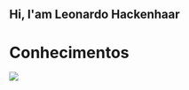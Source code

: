 ## Hi, I'am Leonardo Hackenhaar

<h1>Conhecimentos</h1>

<img src="{https://img.shields.io/badge/ChatGPT-74aa9c?style=for-the-badge&logo=openai&logoColor=white}" />
